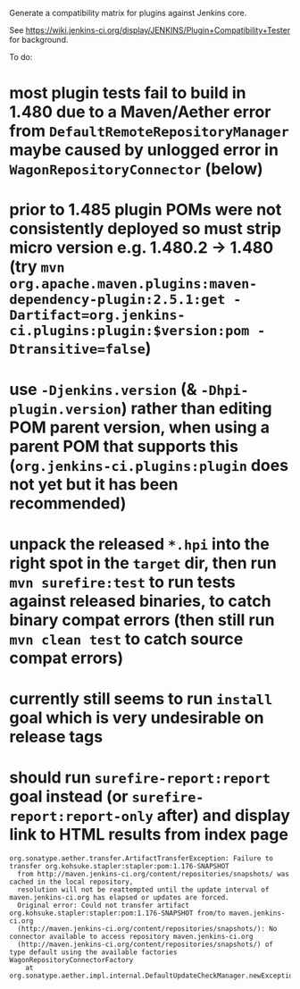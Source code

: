 Generate a compatibility matrix for plugins against Jenkins core.

See https://wiki.jenkins-ci.org/display/JENKINS/Plugin+Compatibility+Tester for background.

To do:
# most plugin tests fail to build in 1.480 due to a Maven/Aether error from `DefaultRemoteRepositoryManager` maybe caused by unlogged error in `WagonRepositoryConnector` (below)
# prior to 1.485 plugin POMs were not consistently deployed so must strip micro version e.g. 1.480.2 -> 1.480 (try `mvn org.apache.maven.plugins:maven-dependency-plugin:2.5.1:get -Dartifact=org.jenkins-ci.plugins:plugin:$version:pom -Dtransitive=false`)
# use `-Djenkins.version` (& `-Dhpi-plugin.version`) rather than editing POM parent version, when using a parent POM that supports this (`org.jenkins-ci.plugins:plugin` does not yet but it has been recommended)
# unpack the released `*.hpi` into the right spot in the `target` dir, then run `mvn surefire:test` to run tests against released binaries, to catch binary compat errors (then still run `mvn clean test` to catch source compat errors)
# currently still seems to run `install` goal which is very undesirable on release tags
# should run `surefire-report:report` goal instead (or `surefire-report:report-only` after) and display link to HTML results from index page

    org.sonatype.aether.transfer.ArtifactTransferException: Failure to transfer org.kohsuke.stapler:stapler:pom:1.176-SNAPSHOT
      from http://maven.jenkins-ci.org/content/repositories/snapshots/ was cached in the local repository,
      resolution will not be reattempted until the update interval of maven.jenkins-ci.org has elapsed or updates are forced.
      Original error: Could not transfer artifact org.kohsuke.stapler:stapler:pom:1.176-SNAPSHOT from/to maven.jenkins-ci.org
      (http://maven.jenkins-ci.org/content/repositories/snapshots/): No connector available to access repository maven.jenkins-ci.org
      (http://maven.jenkins-ci.org/content/repositories/snapshots/) of type default using the available factories WagonRepositoryConnectorFactory
        at org.sonatype.aether.impl.internal.DefaultUpdateCheckManager.newException(DefaultUpdateCheckManager.java:237)
